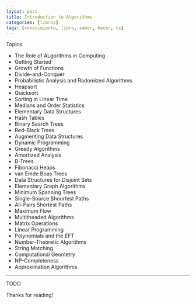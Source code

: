 ```yaml
---
layout: post
title: Introduction to Algorithms
categories: [libros]
tags: [conocimiento, libro, saber, hacer, cs]
---
```


<!--Resumen-->

Topics 

- The Role of ALgorithms in Computing
- Getting Started
- Growth of Functions
- Divide-and-Conquer
- Probabilistic Analysis and Radomized Algorithms
- Heapsort
- Quicksort
- Sorting in Linear Time
- Medians and Order Statistics
- Elementary Data Structures
- Hash Tables
- Binary Search Trees
- Red-Black Trees
- Augmenting Data Structures
- Dynamic Programming
- Greedy Algorithms
- Amortized Analysis
- B-Trees
- Fibonacci Heaps
- van Emde Boas Trees
- Data Structures for Disjoint Sets
- Elementary Graph Algorithms
- Minimum Spanning Trees
- Single-Source Shourtest Paths
- All-Pairs Shortest Paths
- Maximum Flow
- Multitheaded Algorithms
- Matrix Operations
- Linear Programming
- Polynomials and the EFT
- Number-Theoretic Algorithms
- String Matching
- Computational Geometry
- NP-Completeness
- Approximation Algorithms

---

<!--more-->
TODO
  
Thanks for reading!